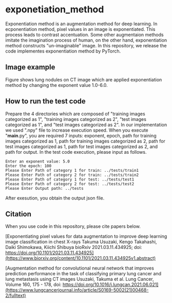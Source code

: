 # exponetiation_method

Exponentiation method is an augmentation method for deep learning. In ecponentiation method, pixel values in an image is exponentiated. This process leads to contrast accentuation. Some other augmentaion methods imitate the imagination process of human, on the other hand, exponentiation method constructs "un-imaginable" image. In this repository, we release the code implementes exponentiation method by PyTorch. 

## Image example

Figure shows lung nodules on CT image which are applied exponentiation method by changing the exponent value 1.0-6.0.

## How to run the test code

Prepare the 4 directories which are composed of "training images categorized as 1", "training images categorized as 2", "test images categorized as 1", and "test images categorized as 2". In our implementation we used ".npy" file to increase execution speed. When you execute "__main__.py", you are required 7 inputs: exponent, epoch, path for training images categorized as 1, path for training images categorized as 2, path for test images categorized as 1, path for test images categorized as 2, and path for output. In the test code execution, please input as follows.

```
Enter an exponent value: 5.0
Enter the epoch: 100
Please Enter Path of category 1 for train: ../tests/train1
Please Enter Path of category 2 for train: ../tests/train2
Please Enter Path of category 1 for test: ../tests/test1
Please Enter Path of category 2 for test: ../tests/test2
Please Enter Output path: ../tests
```

After exesution, you obtain the output json file.

## Citation
When you use code in this repository, please cite papers below.

[Exponentiating pixel values for data augmentation to improve deep learning image classification in chest X-rays
Takuma Usuzaki, Kengo Takahashi, Daiki Shimokawa, Kiichi Shibuya
bioRxiv 2021.03.11.434925; doi: https://doi.org/10.1101/2021.03.11.434925](https://www.biorxiv.org/content/10.1101/2021.03.11.434925v1.abstract)

[Augmentation method for convolutional neural network that improves prediction performance in the task of classifying primary lung cancer and lung metastasis using CT images
Usuzaki, Takuma et al.
Lung Cancer, Volume 160, 175 - 178, doi: https://doi.org/10.1016/j.lungcan.2021.06.021](https://www.lungcancerjournal.info/article/S0169-5002(21)00468-2/fulltext)






